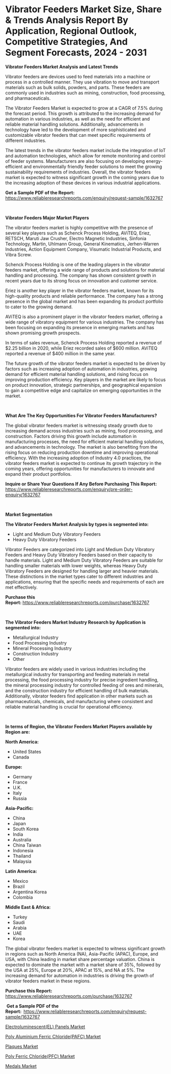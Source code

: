 <p><h1>Vibrator Feeders Market Size, Share & Trends Analysis Report By Application, Regional Outlook, Competitive Strategies, And Segment Forecasts, 2024 - 2031</h1></p><p><strong>Vibrator Feeders Market Analysis and Latest Trends</strong></p>
<p><p>Vibrator feeders are devices used to feed materials into a machine or process in a controlled manner. They use vibration to move and transport materials such as bulk solids, powders, and parts. These feeders are commonly used in industries such as mining, construction, food processing, and pharmaceuticals.</p><p>The Vibrator Feeders Market is expected to grow at a CAGR of 7.5% during the forecast period. This growth is attributed to the increasing demand for automation in various industries, as well as the need for efficient and reliable material handling solutions. Additionally, advancements in technology have led to the development of more sophisticated and customizable vibrator feeders that can meet specific requirements of different industries.</p><p>The latest trends in the vibrator feeders market include the integration of IoT and automation technologies, which allow for remote monitoring and control of feeder systems. Manufacturers are also focusing on developing energy-efficient and environmentally friendly feeder solutions to meet the growing sustainability requirements of industries. Overall, the vibrator feeders market is expected to witness significant growth in the coming years due to the increasing adoption of these devices in various industrial applications.</p></p>
<p><strong>Get a Sample PDF of the Report:&nbsp;</strong> <a href="https://www.reliableresearchreports.com/enquiry/request-sample/1632767">https://www.reliableresearchreports.com/enquiry/request-sample/1632767</a></p>
<p>&nbsp;</p>
<p><strong>Vibrator Feeders Major Market Players</strong></p>
<p><p>The vibrator feeders market is highly competitive with the presence of several key players such as Schenck Process Holding, AViTEQ, Eriez, RETSCH, Maruti Jaw Crusher, Electro Magnetic Industries, Sinfonia Technology, Martin, Uhlmann Group, General Kinematics, Jerhen-Warren Industries, Action Equipment Company, Visumatic Industrial Products, and Vibra Screw. </p><p>Schenck Process Holding is one of the leading players in the vibrator feeders market, offering a wide range of products and solutions for material handling and processing. The company has shown consistent growth in recent years due to its strong focus on innovation and customer service. </p><p>Eriez is another key player in the vibrator feeders market, known for its high-quality products and reliable performance. The company has a strong presence in the global market and has been expanding its product portfolio to cater to the growing demand.</p><p>AViTEQ is also a prominent player in the vibrator feeders market, offering a wide range of vibratory equipment for various industries. The company has been focusing on expanding its presence in emerging markets and has shown promising growth prospects.</p><p>In terms of sales revenue, Schenck Process Holding reported a revenue of $2.25 billion in 2020, while Eriez recorded sales of $600 million. AViTEQ reported a revenue of $400 million in the same year.</p><p>The future growth of the vibrator feeders market is expected to be driven by factors such as increasing adoption of automation in industries, growing demand for efficient material handling solutions, and rising focus on improving production efficiency. Key players in the market are likely to focus on product innovation, strategic partnerships, and geographical expansion to gain a competitive edge and capitalize on emerging opportunities in the market.</p></p>
<p>&nbsp;</p>
<p><strong>What Are The Key Opportunities For Vibrator Feeders Manufacturers?</strong></p>
<p><p>The global vibrator feeders market is witnessing steady growth due to increasing demand across industries such as mining, food processing, and construction. Factors driving this growth include automation in manufacturing processes, the need for efficient material handling solutions, and advancements in technology. The market is also benefiting from the rising focus on reducing production downtime and improving operational efficiency. With the increasing adoption of Industry 4.0 practices, the vibrator feeders market is expected to continue its growth trajectory in the coming years, offering opportunities for manufacturers to innovate and expand their product portfolios.</p></p>
<p><strong>Inquire or Share Your Questions If Any Before Purchasing This Report:</strong> <a href="https://www.reliableresearchreports.com/enquiry/pre-order-enquiry/1632767">https://www.reliableresearchreports.com/enquiry/pre-order-enquiry/1632767</a></p>
<p>&nbsp;</p>
<p><strong>Market Segmentation</strong></p>
<p><strong>The Vibrator Feeders Market Analysis by types is segmented into:</strong></p>
<p><ul><li>Light and Medium Duty Vibratory Feeders</li><li>Heavy Duty Vibratory Feeders</li></ul></p>
<p><p>Vibrator Feeders are categorized into Light and Medium Duty Vibratory Feeders and Heavy Duty Vibratory Feeders based on their capacity to handle materials. Light and Medium Duty Vibratory Feeders are suitable for handling smaller materials with lower weights, whereas Heavy Duty Vibratory Feeders are designed for handling larger and heavier materials. These distinctions in the market types cater to different industries and applications, ensuring that the specific needs and requirements of each are met effectively.</p></p>
<p><strong>Purchase this Report:&nbsp;</strong><a href="https://www.reliableresearchreports.com/purchase/1632767">https://www.reliableresearchreports.com/purchase/1632767</a></p>
<p>&nbsp;</p>
<p><strong>The Vibrator Feeders Market Industry Research by Application is segmented into:</strong></p>
<p><ul><li>Metallurgical Industry</li><li>Food Processing Industry</li><li>Mineral Processing Industry</li><li>Construction Industry</li><li>Other</li></ul></p>
<p><p>Vibrator feeders are widely used in various industries including the metallurgical industry for transporting and feeding materials in metal processing, the food processing industry for precise ingredient handling, the mineral processing industry for controlled feeding of ores and minerals, and the construction industry for efficient handling of bulk materials. Additionally, vibrator feeders find application in other markets such as pharmaceuticals, chemicals, and manufacturing where consistent and reliable material handling is crucial for operational efficiency.</p></p>
<p>&nbsp;</p>
<p><strong>In terms of Region, the Vibrator Feeders Market Players available by Region are:</strong></p>
<p>
    <p> <strong> North America: </strong>
        <ul>
            <li>United States</li>
            <li>Canada</li>
        </ul>
        </p> 
    <p> <strong> Europe: </strong>
        <ul>
            <li>Germany</li>
            <li>France</li>
            <li>U.K.</li>
            <li>Italy</li>
            <li>Russia</li>
        </ul>
        </p> 
    <p> <strong> Asia-Pacific: </strong>
        <ul>
            <li>China</li>
            <li>Japan</li>
            <li>South Korea</li>
            <li>India</li>
            <li>Australia</li>
            <li>China Taiwan</li>
            <li>Indonesia</li>
            <li>Thailand</li>
            <li>Malaysia</li>
        </ul>
        </p> 
    <p> <strong> Latin America: </strong>
        <ul>
            <li>Mexico</li>
            <li>Brazil</li>
            <li>Argentina Korea</li>
            <li>Colombia</li>
        </ul>
        </p> 
    <p> <strong> Middle East & Africa: </strong>
        <ul>
            <li>Turkey</li>
            <li>Saudi</li>
            <li>Arabia</li>
            <li>UAE</li>
            <li>Korea</li>
        </ul>
    </p>
    </p>
<p><p>The global vibrator feeders market is expected to witness significant growth in regions such as North America (NA), Asia-Pacific (APAC), Europe, and USA, with China leading in market share percentage valuation. China is expected to dominate the market with a market share of 35%, followed by the USA at 25%, Europe at 20%, APAC at 15%, and NA at 5%. The increasing demand for automation in industries is driving the growth of vibrator feeders market in these regions.</p></p>
<p><strong>Purchase this Report: </strong><a href="https://www.reliableresearchreports.com/purchase/1632767">https://www.reliableresearchreports.com/purchase/1632767</a></p>
<p>&nbsp;<strong>Get a Sample PDF of the Report:&nbsp;&nbsp;</strong><a href="https://www.reliableresearchreports.com/enquiry/request-sample/1632767">https://www.reliableresearchreports.com/enquiry/request-sample/1632767</a></p>
<p><strong></strong></p>
<p><p><a href="https://angry-finch-aaf.notion.site/Electroluminescent-EL-Panels-Market-Size-Furnishes-Valuable-Information-Encompassing-Market-Share--ba7a12cfd72a4e39a38596ce62c880de">Electroluminescent(EL) Panels Market</a></p><p><a href="https://cedar-agate-3da.notion.site/Global-Poly-Aluminium-Ferric-Chloride-PAFC-Market-by-Types-Applications-and-Major-Players-with-R-1d64195320984433af876577c559f186">Poly Aluminium Ferric Chloride(PAFC) Market</a></p><p><a href="https://view.publitas.com/reportprime-1/global-plaques-market-by-types-applications-and-major-players-with-regional-growth-rate-analysis-and-development-situation-from-2024-to-2031/">Plaques Market</a></p><p><a href="https://copper-carbon-84f.notion.site/Decoding-the-Poly-Ferric-Chloride-PFC-Market-A-Deep-Dive-into-the-Latest-Market-Trends-Market-Seg-f28880b12c0140edac9d5059d9504066">Poly Ferric Chloride(PFC) Market</a></p><p><a href="https://view.publitas.com/reportprime-1/medals-market-offers-provide-insightful-data-for-the-time-period-from-2024-to-2031-and-also-provide-analysis-based-on-application-type-and-region/">Medals Market</a></p></p>